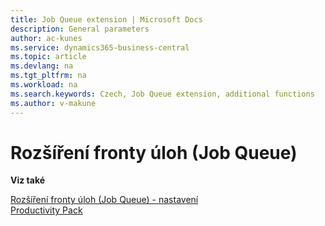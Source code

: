 ```yaml
---
title: Job Queue extension | Microsoft Docs
description: General parameters
author: ac-kunes
ms.service: dynamics365-business-central
ms.topic: article
ms.devlang: na
ms.tgt_pltfrm: na
ms.workload: na
ms.search.keywords: Czech, Job Queue extension, additional functions
ms.author: v-makune
---
```

# Rozšíření fronty  úloh (Job Queue)

**Viz také**

[Rozšíření fronty  úloh (Job Queue) - nastavení](ac-job-queue-extension-setup.md)  
[Productivity Pack](ac-productivity-pack.md)
